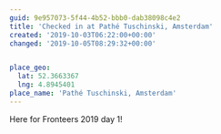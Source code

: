 ```yaml
---
guid: 9e957073-5f44-4b52-bbb0-dab38098c4e2
title: 'Checked in at Pathé Tuschinski, Amsterdam'
created: '2019-10-03T06:22:00+00:00'
changed: '2019-10-05T08:29:32+00:00'


place_geo:
  lat: 52.3663367
  lng: 4.8945401
place_name: 'Pathé Tuschinski, Amsterdam'
---
```


Here for Fronteers 2019 day 1! 
